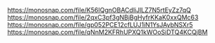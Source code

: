 https://monosnap.com/file/K56IQgnOBACdliJlLZ7N5rtEyZz7qQ
https://monosnap.com/file/2qxC3pf3gNBjBgHyfrKKaK0xxQMc63
https://monosnap.com/file/gp052PCE12cfLUJ1iN1YsJAybNSXr5
https://monosnap.com/file/qNnM2KFRhUPXQ1kWOoSiDTQ4KCQjBM
